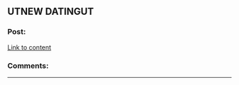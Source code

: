 ## UTNEW DATINGUT

### Post:

[Link to content](https://www.reddit.com/user/manunited5563/)

### Comments:

---

